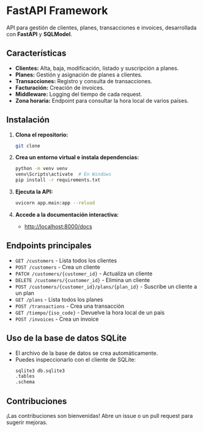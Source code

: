 # FastAPI Framework 

API para gestión de clientes, planes, transacciones e invoices, desarrollada con **FastAPI** y **SQLModel**.

## Características

- **Clientes:** Alta, baja, modificación, listado y suscripción a planes.
- **Planes:** Gestión y asignación de planes a clientes.
- **Transacciones:** Registro y consulta de transacciones.
- **Facturación:** Creación de invoices.
- **Middleware:** Logging del tiempo de cada request.
- **Zona horaria:** Endpoint para consultar la hora local de varios países.

## Instalación

1. **Clona el repositorio:**
   ```bash
   git clone 
   ```

2. **Crea un entorno virtual e instala dependencias:**
   ```bash
   python -m venv venv
   venv\Scripts\activate  # En Windows
   pip install -r requirements.txt
   ```

3. **Ejecuta la API:**
   ```bash
   uvicorn app.main:app --reload
   ```

4. **Accede a la documentación interactiva:**
   - [http://localhost:8000/docs](http://localhost:8000/docs)

## Endpoints principales

- `GET /customers` - Lista todos los clientes
- `POST /customers` - Crea un cliente
- `PATCH /customers/{customer_id}` - Actualiza un cliente
- `DELETE /customers/{customer_id}` - Elimina un cliente
- `POST /customers/{customer_id}/plans/{plan_id}` - Suscribe un cliente a un plan
- `GET /plans` - Lista todos los planes
- `POST /transactions` - Crea una transacción
- `GET /tiempo/{iso_code}` - Devuelve la hora local de un país
- `POST /invoices` - Crea un invoice

## Uso de la base de datos SQLite

- El archivo de la base de datos se crea automáticamente.
- Puedes inspeccionarlo con el cliente de SQLite:
  ```bash
  sqlite3 db.sqlite3
  .tables
  .schema
  ```

## Contribuciones

¡Las contribuciones son bienvenidas! Abre un issue o un pull request para sugerir mejoras.

